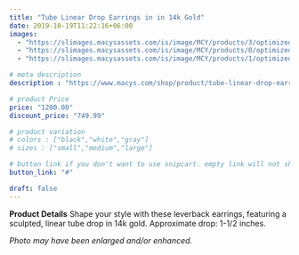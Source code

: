 ```yaml
---
title: "Tube Linear Drop Earrings in in 14k Gold"
date: 2019-10-19T11:22:16+06:00
images: 
  - "https://slimages.macysassets.com/is/image/MCY/products/3/optimized/25590103_fpx.tif?op_sharpen=1&wid=500&fit=fit,1&fmt=webp"
  - "https://slimages.macysassets.com/is/image/MCY/products/0/optimized/25590110_fpx.tif?op_sharpen=1&wid=500&fit=fit,1&fmt=webp"
  - "https://slimages.macysassets.com/is/image/MCY/products/1/optimized/25590111_fpx.tif?op_sharpen=1&wid=500&fit=fit,1&fmt=webp"

# meta description
description : "https://www.macys.com/shop/product/tube-linear-drop-earrings-in-14k-gold-1-1-2-inch?ID=2446292&isDlp=true"

# product Price
price: "1200.00"
discount_price: "749.99"

# product variation
# colors : ["black","white","gray"]
# sizes : ["small","medium","large"]

# button link if you don't want to use snipcart. empty link will not show button
button_link: "#"

draft: false
---
```


**Product Details**
Shape your style with these leverback earrings, featuring a sculpted, linear tube drop in 14k gold. Approximate drop: 1-1/2 inches.

*Photo may have been enlarged and/or enhanced.*
